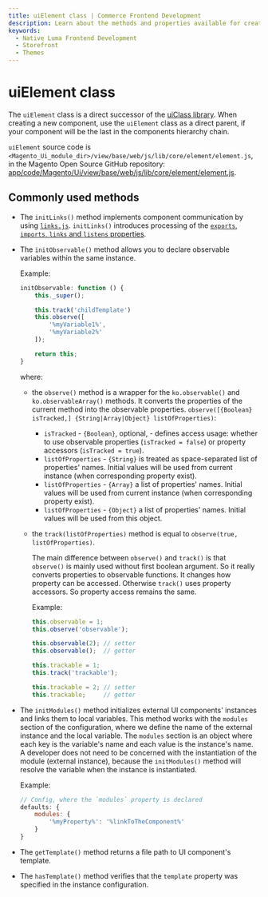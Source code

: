 ```yaml
---
title: uiElement class | Commerce Frontend Development
description: Learn about the methods and properties available for creating Adobe Commerce and Magento Open Source UI components.
keywords:
  - Native Luma Frontend Development
  - Storefront
  - Themes
---
```


# uiElement class

The `uiElement` class is a direct successor of the [uiClass library](class.md).
When creating a new component, use the `uiElement` class as a direct parent, if your component will be the last in the components hierarchy chain.

`uiElement` source code is `<Magento_Ui_module_dir>/view/base/web/js/lib/core/element/element.js`, in the Magento Open Source GitHub repository: [app/code/Magento/Ui/view/base/web/js/lib/core/element/element.js](https://github.com/magento/magento2/blob/2.4/app/code/Magento/Ui/view/base/web/js/lib/core/element/element.js).

## Commonly used methods

-  The `initLinks()` method implements component communication by using [`links.js`](https://github.com/magento/magento2/blob/2.4/app/code/Magento/Ui/view/base/web/js/lib/core/element/links.js). `initLinks()` introduces processing of the [`exports`, `imports`, `links` and `listens` properties](linking.md).

-  The `initObservable()` method allows you to declare observable variables within the same instance.

   Example:

   ```js
   initObservable: function () {
       this._super();

       this.track('childTemplate')
       this.observe([
           '%myVariable1%',
           '%myVariable2%'
       ]);

       return this;
   }
   ```

   where:

   -  the `observe()` method is a wrapper for the `ko.observable()` and `ko.observableArray()` methods. It converts the properties of the current method into the observable properties. `observe([{Boolean} isTracked,] {String|Array|Object} listOfProperties)`:

      -  `isTracked` - `{Boolean}`, optional, - defines access usage: whether to use observable properties (`isTracked = false`) or property accessors (`isTracked = true`).
      -  `listOfProperties` - `{String}` is treated as space-separated list of properties' names. Initial values will be used from current instance (when corresponding property exist).
      -  `listOfProperties` - `{Array}` a list of properties' names. Initial values will be used from current instance (when corresponding property exist).
      -  `listOfProperties` - `{Object}` a list of properties' names. Initial values will be used from this object.

   -  the `track(listOfProperties)` method is equal to `observe(true, listOfProperties)`.

      The main difference between `observe()` and `track()` is that `observe()` is mainly used without first boolean argument. So it really converts properties to observable functions. It changes how property can be accessed. Otherwise `track()` uses property accessors. So property access remains the same.

      Example:

      ```js
      this.observable = 1;
      this.observe('observable');

      this.observable(2); // setter
      this.observable();  // getter

      this.trackable = 1;
      this.track('trackable');

      this.trackable = 2; // setter
      this.trackable;     // getter
      ```

-  The `initModules()` method initializes external UI components' instances and links them to local variables. This method works with the `modules` section of the configuration, where we define the name of the external instance and the local variable. The `modules` section is an object where each key is the variable's name and each value is the instance's name. A developer does not need to be concerned with the instantiation of the module (external instance), because the `initModules()` method will resolve the variable when the instance is instantiated.

   Example:

   ```js
   // Config, where the `modules` property is declared
   defaults: {
       modules: {
           '%myProperty%': '%linkToTheComponent%'
       }
   }
   ```

-  The `getTemplate()` method returns a file path to UI component's template.

-  The `hasTemplate()` method verifies that the `template` property was specified in the instance configuration.
